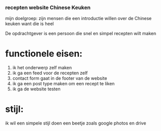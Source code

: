 ### recepten website Chinese Keuken

mijn doelgroep: zijn mensen die een introductie willen over de Chinese keuken want die is heel

De opdrachtgever is een persoon die snel en simpel recepten wilt maken

# functionele eisen:

1. ik het onderwerp zelf maken
2. ik ga een feed voor de recepten zelf
3. contact form gaat in de footer van de website
4. ik ga een post type maken om een recept te liken
5. ik ga de website testen

# stijl:

ik wil een simpele stijl doen een beetje zoals google photos en drive
